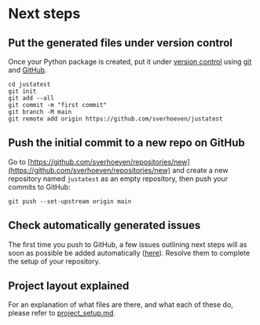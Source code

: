 # Next steps

## Put the generated files under version control

Once your Python package is created, put it under [version
control](https://guide.esciencecenter.nl/#/best_practices/version_control) using
[git](https://git-scm.com/) and [GitHub](https://github.com/).

```shell
cd justatest
git init
git add --all
git commit -m "first commit"
git branch -M main
git remote add origin https://github.com/sverhoeven/justatest
```

## Push the initial commit to a new repo on GitHub

Go to
[https://github.com/sverhoeven/repositories/new](https://github.com/sverhoeven/repositories/new)
and create a new repository named `justatest` as an empty repository, then push your commits to GitHub:

```shell
git push --set-upstream origin main
```

## Check automatically generated issues

The first time you push to GitHub, a few issues outlining next steps will as soon as possible be added automatically
([here](https://github.com/sverhoeven/justatest/issues?q=author%3Aapp%2Fgithub-actions)). Resolve them to complete the setup of your
repository.

## Project layout explained

For an explanation of what files are there, and what each of these do, please refer to [project_setup.md](project_setup.md).
